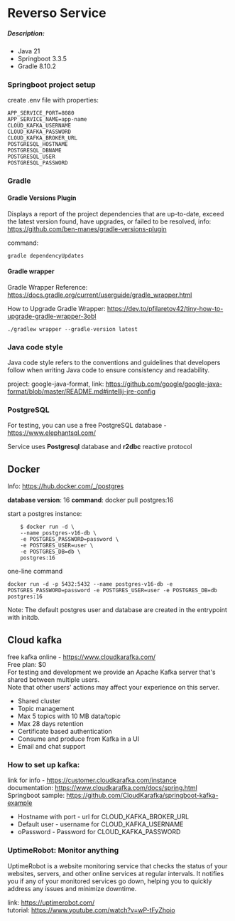 # Reverso Service

##### Description:

* Java 21
* Springboot 3.3.5
* Gradle 8.10.2

### Springboot project setup

create .env file with properties:

```
APP_SERVICE_PORT=8080
APP_SERVICE_NAME=app-name
CLOUD_KAFKA_USERNAME
CLOUD_KAFKA_PASSWORD
CLOUD_KAFKA_BROKER_URL
POSTGRESQL_HOSTNAME
POSTGRESQL_DBNAME
POSTGRESQL_USER
POSTGRESQL_PASSWORD
```

### Gradle

#### Gradle Versions Plugin

Displays a report of the project dependencies that are up-to-date, exceed the latest version found, have upgrades, or
failed to be resolved, info: https://github.com/ben-manes/gradle-versions-plugin

command:

```
gradle dependencyUpdates
```

#### Gradle wrapper

Gradle Wrapper Reference:
https://docs.gradle.org/current/userguide/gradle_wrapper.html

How to Upgrade Gradle Wrapper:
https://dev.to/pfilaretov42/tiny-how-to-upgrade-gradle-wrapper-3obl

```
./gradlew wrapper --gradle-version latest
```

### Java code style

Java code style refers to the conventions and guidelines that developers follow when writing Java code to ensure
consistency and readability.

project: google-java-format,
link: https://github.com/google/google-java-format/blob/master/README.md#intellij-jre-config

### PostgreSQL

For testing, you can use a free PostgreSQL database - https://www.elephantsql.com/

Service uses **Postgresql** database and **r2dbc** reactive protocol

## Docker

Info: https://hub.docker.com/_/postgres

**database version**: 16
**command**: docker pull postgres:16

start a postgres instance:

```
    $ docker run -d \
    --name postgres-v16-db \
    -e POSTGRES_PASSWORD=password \
    -e POSTGRES_USER=user \
    -e POSTGRES_DB=db \
    postgres:16
```

one-line command

```
docker run -d -p 5432:5432 --name postgres-v16-db -e POSTGRES_PASSWORD=password -e POSTGRES_USER=user -e POSTGRES_DB=db postgres:16
```

Note:
The default postgres user and database are created in the entrypoint with initdb.

## Cloud kafka

free kafka online - https://www.cloudkarafka.com/ </br>
Free plan: $0 </br>
For testing and development we provide an Apache Kafka server
that's shared between multiple users. </br>
Note that other users' actions may affect your experience on this server.

* Shared cluster
* Topic management
* Max 5 topics with 10 MB data/topic
* Max 28 days retention
* Certificate based authentication
* Consume and produce from Kafka in a UI
* Email and chat support

### How to set up kafka:

link for info - https://customer.cloudkarafka.com/instance </br>
documentation: https://www.cloudkarafka.com/docs/spring.html </br>
Springboot sample: https://github.com/CloudKarafka/springboot-kafka-example </br>

* Hostname with port - url for CLOUD_KAFKA_BROKER_URL
* Default user - username for CLOUD_KAFKA_USERNAME
* oPassword - Password for CLOUD_KAFKA_PASSWORD

### UptimeRobot: Monitor anything

UptimeRobot is a website monitoring service that checks the status of your websites, servers, and other online services
at regular intervals. It notifies you if any of your monitored services go down, helping you to quickly address any
issues and minimize downtime.

link: https://uptimerobot.com/ <br>
tutorial: https://www.youtube.com/watch?v=wP-tFyZhoio <br>
